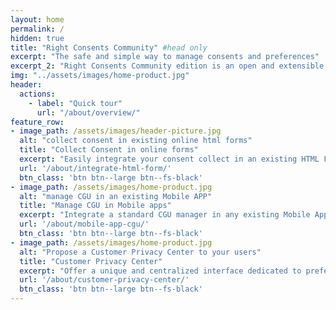 ```yaml
---
layout: home
permalink: /
hidden: true
title: "Right Consents Community" #head only
excerpt: "The safe and simple way to manage consents and preferences"
excerpt_2: "Right Consents Community edition is an open and extensible platform to manage consents and preferences. <br/> It aims to provide any organization with a complete, simple and easy to implement solution for <b>collecting, storing, analysing</b> and <b>using</b> users' consents and preferences."
img: "../assets/images/home-product.jpg"
header:
  actions:
    - label: "Quick tour"
      url: "/about/overview/"
feature_row:
- image_path: /assets/images/header-picture.jpg
  alt: "collect consent in existing online html forms"
  title: "Collect Consent in online forms"
  excerpt: "Easily integrate your consent collect in an existing HTML Form with a few lines of javascript"
  url: '/about/integrate-html-form/'
  btn_class: 'btn btn--large btn--fs-black'
- image_path: /assets/images/home-product.jpg
  alt: "manage CGU in an existing Mobile APP"
  title: "Manage CGU in Mobile apps"
  excerpt: "Integrate a standard CGU manager in any existing Mobile App using our API or the dedicated SDK"
  url: '/about/mobile-app-cgu/'
  btn_class: 'btn btn--large btn--fs-black'
- image_path: /assets/images/home-product.jpg
  alt: "Propose a Customer Privacy Center to your users"
  title: "Customer Privacy Center"
  excerpt: "Offer a unique and centralized interface dedicated to preferences & consents to your users."
  url: '/about/customer-privacy-center/'
  btn_class: 'btn btn--large btn--fs-black'
---
```

